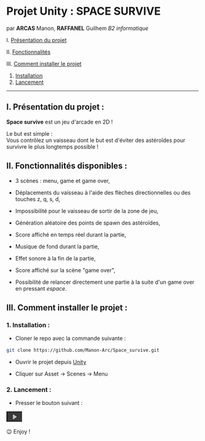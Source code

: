 # Projet Unity : SPACE SURVIVE

par **ARCAS** Manon, **RAFFANEL** Guilhem *B2 informatique*

I. [Présentation du projet](#i-présentation-du-projet)

II. [Fonctionnalités](#ii-fonctionnalités-disponibles)

III. [Comment installer le projet](#iii-comment-installer-le-projet)
1. [Installation](#1-installation)
2. [Lancement](#2-lancement)

___

## I. Présentation du projet :

**Space survive** est un jeu d'arcade en 2D !<br>

Le but est simple : <br>
Vous contrôlez un vaisseau dont le but est d'éviter des astéroîdes pour survivre le plus longtemps possible !<br>


## II. Fonctionnalités disponibles :

- 3 scènes : menu, game et game over,

- Déplacements du vaisseau à l'aide des flèches directionnelles ou des touches z, q, s, d,

- Impossibilité pour le vaisseau de sortir de la zone de jeu,

- Génération aléatoire des points de spawn des astéroïdes,

- Score affiché en temps réel durant la partie,

- Musique de fond durant la partie,

- Effet sonore à la fin de la partie,

- Score affiché sur la scène "game over",

- Possibilité de relancer directement une partie à la suite d'un game over en pressant *espace*.

## III. Comment installer le projet :

### 1. Installation :

- Cloner le repo avec la commande suivante :
```bash
git clone https://github.com/Manon-Arc/Space_survive.git
```
- Ouvrir le projet depuis [Unity](https://unity.com/fr/download)

- Cliquer sur Asset -> Scenes -> Menu

### 2. Lancement :

- Presser le bouton suivant :

![button](./img/button.png)

😉 Enjoy !